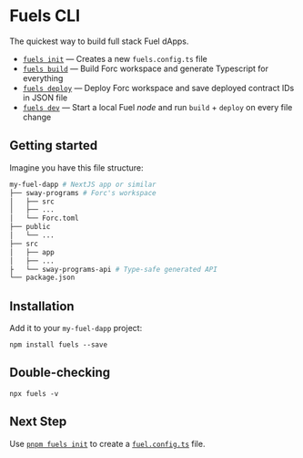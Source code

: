 # Fuels CLI

The quickest way to build full stack Fuel dApps.

- [`fuels init`](./fuels-init.md) — Creates a new `fuels.config.ts` file
- [`fuels build`](./fuels-build.md) — Build Forc workspace and generate Typescript for everything
- [`fuels deploy`](./fuels-deploy.md) — Deploy Forc workspace and save deployed contract IDs in JSON file
- [`fuels dev`](./fuels-dev.md) — Start a local Fuel _node_ and run `build` + `deploy` on every file change

## Getting started

Imagine you have this file structure:

```sh
my-fuel-dapp # NextJS app or similar
├── sway-programs # Forc's workspace
│   ├── src
│   ├── ...
│   └── Forc.toml
├── public
│   └── ...
├── src
│   ├── app
│   ├── ...
├   └── sway-programs-api # Type-safe generated API
└── package.json
```

## Installation

Add it to your `my-fuel-dapp` project:

```console
npm install fuels --save
```

## Double-checking

```console
npx fuels -v
```

## Next Step

Use [`pnpm fuels init`](./commands#init) to create a [`fuel.config.ts`](./config-file) file.
